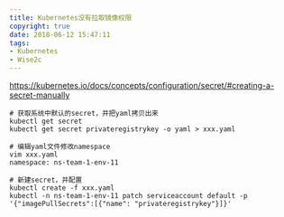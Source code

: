 ```yaml
---
title: Kubernetes没有拉取镜像权限
copyright: true
date: 2018-06-12 15:47:11
tags:
- Kubernetes
- Wise2c
---
```


https://kubernetes.io/docs/concepts/configuration/secret/#creating-a-secret-manually
<!--more-->
```shell
# 获取系统中默认的secret，并把yaml拷贝出来
kubectl get secret
kubectl get secret privateregistrykey -o yaml > xxx.yaml

# 编辑yaml文件修改namespace
vim xxx.yaml 
namespace: ns-team-1-env-11

# 新建secret，并配置
kubectl create -f xxx.yaml
kubectl -n ns-team-1-env-11 patch serviceaccount default -p '{"imagePullSecrets":[{"name": "privateregistrykey"}]}'
```

